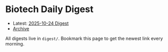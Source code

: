 # Biotech Daily Digest

- Latest: [2025-10-24 Digest](digest/2025-10-24.md)
- [Archive](archive.md)

All digests live in `digest/`. Bookmark this page to get the newest link every morning.
